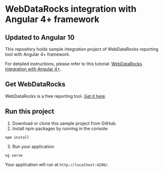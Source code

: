 # WebDataRocks integration with Angular 4+ framework

## **Updated to Angular 10**

This repository holds sample integration project of WebDataRocks reporting tool with Angular 4+ framework.

For detailed instructions, please refer to this tutorial: [WebDataRocks integration with Angular 4+](https://www.webdatarocks.com/doc/integration-with-angular/).

## Get WebDataRocks

WebDataRocks is a free reporting tool. [Get it here](https://www.webdatarocks.com/get-webdatarocks/).

## Run this project

1. Download or clone this sample project from GitHub.
2. Install npm packages by running in the console:
```
npm install
```
3. Run your application:
```
ng serve
```
Your application will run at `http://localhost:4200/`.

